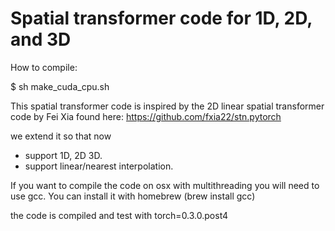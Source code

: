 # Spatial transformer code for 1D, 2D, and 3D

How to compile:

$ sh make_cuda_cpu.sh

This spatial transformer code is inspired by the 2D linear spatial transformer code by Fei Xia found here: https://github.com/fxia22/stn.pytorch

we extend it so that now  

* support 1D, 2D 3D.
* support linear/nearest interpolation.

If you want to compile the code on osx with multithreading you will need to use gcc. You can install it with homebrew (brew install gcc)

the code is compiled and test with torch=0.3.0.post4

